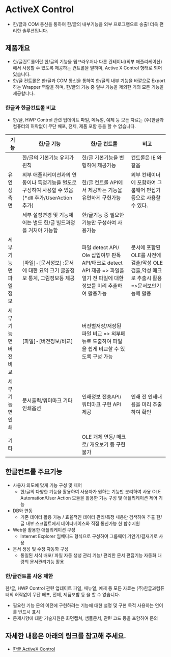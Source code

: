 # ActiveX Control
* 한/글과 COM 통신을 통하여 한/글의 내부기능을 외부 프로그램으로 송출! 더욱 편리한 솔루션입니다.

## 제품개요
* 한/글컨트롤이란 한/글의 기능을 웹브라우저나 다른 컨테이너(외부 애플리케이션)에서 사용할 수 있도록 제공하는 컨트롤을 말하며, Active X Control 형태로 되어있습니다.
* 한/글 컨트롤은 한/글과 COM 통신을 통하여 한/글의 내부 기능을 바깥으로 Export하는 Wrapper 역할을 하며, 한/글의 기능 중 일부 기능을 제외한 거의 모든 기능을 제공합니다.

### 한글과 한글컨트롤 비교
* 한/글, HWP Control 관련 업데이트 파일, 메뉴얼, 예제 등 모든 자료는 (주)한글과컴퓨터의 허락없이 무단 배포, 전제, 제품 포함 등을 할 수 없습니다.

|기능|한/글 기능|한/글 컨트롤|비고|
|---|---|---|---|
| 	|한/글의 기본기능 유지가 원칙|한/글 기본기능을 변형하여 제공가능|컨트롤은 IE 와 같음|
|유연성측면|외부 애플리케이션과의 연동이나 특정기능을 별도로 구성하여 사용할 수 있음 (*dll 추가/UserAction 추가)|한/글 컨트롤 API에서 제공하는 기능을 유연하게 구현가능|외부 컨테이너에 포함하여 그룹웨어 편집기 등으로 사용할 수 있다.|
| |세부 설정변경 및 기능제어는 별도 한/글 빌드과정을 거처야 가능함|한/글기능 중 필요한 기능만 구성하여 사용가능| |
|세부 기능면 파일 정보|[파일]-[문서정보] :문서에 대한 요약 크기 글꼴정보 통계, 그림정보등 제공|파일 detect API/ Ole 삽입여부 판독 API/매크로 detect API 제공 => 파일을 열기 전 파일에 대한 정보를 미리 추출하여 활용가능|문서에 포함된 OLE를 사전에 검출/악성 OLE 검출,악성 매크로 추출시 활용 =>문서보안기능에 활용|
|세부 기능면 버전 비교|[파일]-[버전정보/비교]|버전별저장/저장된 파일 비교 => 외부메뉴로 도출하여 파일을 쉽게 비교할 수 있도록 구성 가능| |
|세부 기능면 인쇄|문서출력/워터마크 기타 인쇄옵션|인쇄정보 전송API/워터마크 구현 API 제공|인쇄 전 인쇄내용을 미리 추출하여 확인|
|기타| |OLE 개체 연동/ 매크로/ 개요보기 등 구현 불가| |

## 한글컨트롤 주요기능
* 사용자 의도에 맞게 기능 구성 및 제어
  * 한/글의 다양한 기능을 활용하여 사용자가 원하는 기능만 분리하여 사용 OLE Automation/User Action 모듈을 활용한 기능 구성 및 애플리케이션 제어 기능
* DB와 연동
  * 기존 데이터 활용 가능 / 효율적인 데이터 관리/특정 내용만 검색하여 추출 한/글 내부 스크립트에서 데이터베이스와 직접 통신가능 한 함수지원
* Web을 활용한 애플리케이션 구성
  * Internet Explorer 임베디드 형식으로 구성하여 그룹웨어 기안기/결재기로 사용
* 문서 생성 및 수정 자동화 구성
  * 통일된 서식 배포/ 파일 자동 생성 관리 기능/ 편리한 문서 편집기능 자동화 대량의 문서관리기능 활용

### 한/글컨트롤 사용 제한
한/글, HWP Control 관련 업데이트 파일, 매뉴얼, 예제 등 모든 자료는 (주)한글과컴퓨터의 허락없이 무단 배포, 전제, 제품포함 등 을 할 수 없습니다.
* 필요한 기능 문의 이전에 구현하려는 기능에 대한 설명 및 구현 목적 사용하는 언어를 반드시 표시
* 문제사항에 대한 기술지원은 화면캡쳐, 샘플문서, 관련 코드 등을 포함하여 문의

## 자세한 내용은 아래의 링크를 참고해 주세요.
* [한글 ActiveX Control](http://www.hancom.com/office_solution/product04_02.jsp)
